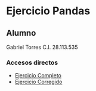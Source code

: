 # Ejercicio Pandas

## Alumno

Gabriel Torres C.I. 28.113.535

### Accesos directos 

* [Ejercicio Completo](051-Pandas-Ejercicios.ipynb)
* [Ejercicio Corregido](codigoCorregido.py)
